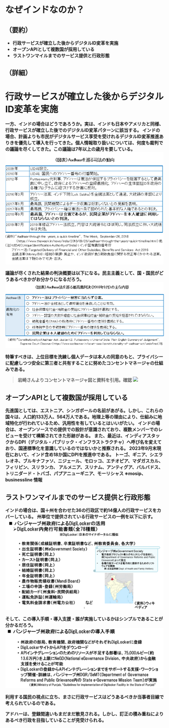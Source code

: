 # なぜインドなのか？
## （要約）
- <B>行政サービスが確立した後からデジタルID変革を実施
- <B>オープンAPIとして複数国が採用している
- <B>ラストワンマイルまでのサービス提供と行政形態

## （詳細）
# 行政サービスが確立した後からデジタルID変革を実施
一方、インドの場合はどうであろうか。実は、インドも日本やアメリカと同様、行政サービスが確立した後でのデジタルID変革パターンに該当する。
インドの場合、計画よりも市民がデジタルサービス享受を受けれるデジタルID変革推進ありきを優先して導入を行ってきた。個人情報取り扱いについては、何度も裁判での議論を尽くしてきた。この議論は7年以上の歳月を要している。
![](../images/Aadhaarと最高裁.png)


議論が尽くされた結果の判決概要は以下になる。民主主義として、国・国民がどうあるべきかがお分かりになるだろう。
![](../images/Aadhaarと最高裁判決の概要.png)


特筆すべきは、上位目標を洗練し個人データは本人の同意のもと、プライバシーに配慮しつつ安全に第三者と共有することに努めたコンセントマネージャの仕組みである。

> 岩崎さんよりコンセントマネージャ図と資料を引用。確認
![](../images/IndiaStack-レイヤー3Data-DEPA図（Consent%20Manager）.png)

## オープンAPIとして複数国が採用している

先進国としては、エストニア、シンガポールの名前があがる。しかし、これらの国々は、人口約133万人、564万人である。地理上等の理由により、仕組みに地域特化が行われているため、汎用性を有しているとはいいがたい。
インドの場合は、オープンソースでの提供での設計が意識されており、複数メンバーでのレビューを受けて構築されてきた形跡がある。
また、最近は、インディアスタックからDPI（デジタル・パブリック・インフラストラクチャ）へ呼び名を変えており、国連標準化を意識しているのではないかと推察される。
2023年9月末現在において、インド含め18か国にDPIを推進中である。
トーゴ、ギニア、シエラレオネ、ブルキナファソ、ニジェール、モロッコ、エチオピア、マダガスカル、フィリピン、スリランカ、 
アルメニア、スリナム、アンティグア、バルバドス、トリニダード・トバゴ、パプアニューギニア、モーリシャス
※mosip、businessline 情報

## ラストワンマイルまでのサービス提供と行政形態
インドの場合は、国＋州を合わせた36の行政区で約14億人の行政サービスをカバーしている。
州単位で提供されている行政サービスの一例を以下に示す。
![](../images/州政府-DigiLockerの活用1.png)

そして、この導入手順・導入支援・誰が実施しているかはシンプルであることが分かるだろう。
![](../images/州政府-DigiLockerの活用2.png)

利用する国民の視点に立ち、まさに行政サービスはどうあるべきか当事者目線で考えられているのである。

アドハーは、登録間違いもまだまだ散見される。しかし、訂正の積み重ねによりあるべき行政を目指していることが見受けられる。